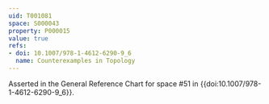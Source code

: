 ```yaml
---
uid: T001081
space: S000043
property: P000015
value: true
refs:
- doi: 10.1007/978-1-4612-6290-9_6
  name: Counterexamples in Topology
---
```


Asserted in the General Reference Chart for space #51 in
{{doi:10.1007/978-1-4612-6290-9_6}}.
